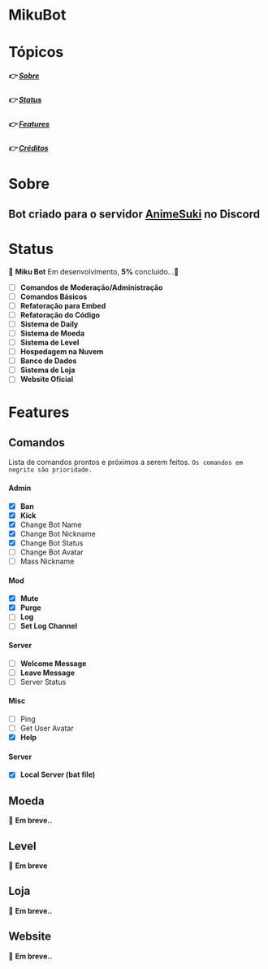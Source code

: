 # MikuBot

# Tópicos

##### 👉 [Sobre](#sobre)

##### 👉 [Status](#status)

##### 👉 [Features](#features)

##### 👉 [Créditos](#créditos)

# Sobre

## Bot criado para o servidor [AnimeSuki](https://discord.com/invite/PU9py7u) no Discord

# Status

🚧 **Miku Bot** Em desenvolvimento, **5%** concluído...🚧

- [ ] **Comandos de Moderação/Administração**
- [ ] **Comandos Básicos**
- [ ] **Refatoração para Embed**
- [ ] **Refatoração do Código**
- [ ] **Sistema de Daily**
- [ ] **Sistema de Moeda**
- [ ] **Sistema de Level**
- [ ] **Hospedagem na Nuvem**
- [ ] **Banco de Dados**
- [ ] **Sistema de Loja**
- [ ] **Website Oficial**

# Features

## Comandos

Lista de comandos prontos e próximos a serem feitos.
`Os comandos em negrito são prioridade.`

#### Admin

- [x] **Ban**
- [x] **Kick**
- [x] Change Bot Name
- [x] Change Bot Nickname
- [x] Change Bot Status
- [ ] Change Bot Avatar
- [ ] Mass Nickname

#### Mod

- [x] **Mute**
- [x] **Purge**
- [ ] **Log**
- [ ] **Set Log Channel**

#### Server

- [ ] **Welcome Message**
- [ ] **Leave Message**
- [ ] Server Status

#### Misc

- [ ] Ping
- [ ] Get User Avatar
- [x] **Help**

#### Server

- [x] **Local Server (bat file)**

## Moeda

🚧 **Em breve..**

## Level

🚧 **Em breve**

## Loja

🚧 **Em breve..**

## Website

🚧 **Em breve..**
